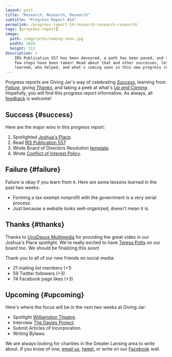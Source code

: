 ```yaml
---
layout: post
title: "Research, Research, Research"
subtitle: "Progress Report #14"
permalink: /progress-report-14-research-research-research/
tags: [progress-report]
image:
  path: /img/cards/coming-soon.jpg
  width: 1024
  height: 512
description: >
    IRS Publication 557 has been devoured, a path has been paved, and the first
    few steps have been taken! Read about that and other successes, lessons
    learned, who helped, and what's coming soon in this new progress report.
---
```


Progress reports are Giving Jar's way of celebrating *[Success][1]*, learning from *[Failure][2]*, giving *[Thanks][3]*, and taking a peek at what's *[Up and Coming][4]*. Hopefully, you will find this progress report informative. As always, all [feedback][5] is welcome!

## Success {#success}

Here are the major wins in this progress report:

1. Spotlighted [Joshua's Place][8].
2. Read [IRS Publication 557][12].
3. Wrote Board of Directors Resolution [template][13].
4. Wrote [Conflict of Interest Policy][14].

## Failure {#failure}

Failure is okay if you learn from it. Here are some lessons learned in the past two weeks:

* Forming a tax-exempt nonprofit with the government is a very serial process.
* Just because a website looks well-organized, doesn't mean it is.

## Thanks {#thanks}

Thanks to [UnoDeuce Multimedia][11] for providing the great video in our Joshua's Place spotlight. We're really excited to have [Teresa Potts][15] on our board too. We should be finalizing this soon!

Thank you to all of our new friends on social media:

* 21 mailing list members (+1)
* 59 Twitter followers (+3)
* 74 Facebook page likes (+3)

## Upcoming {#upcoming}

Here's where the focus will be in the next two weeks at Giving Jar:

* Spotlight [Williamston Theatre][9].
* Interview [The Davies Project][10].
* Submit Articles of Incorporation.
* Writing Bylaws.

We are always looking for charities in the Greater Lansing area to write about. If you know of one, [email us][5], [tweet][6], or write on our [Facebook][7] wall.



[1]: #success "Success Section"
[2]: #failure "Failure Section"
[3]: #thanks "Thanks Section"
[4]: #upcoming "Upcoming Section"
[5]: mailto:hello@givingjar.org "Email Giving Jar"
[6]: https://twitter.com/givingjar "Giving Jar on Twitter"
[7]: https://www.facebook.com/givingjarorg "Giving Jar on Facebook"
[8]: http://blog.givingjar.org/charity-spotlight-joshuas-place/ "Joshua's Place Spotlight"
[9]: http://www.williamstontheatre.org/ "Williamston Theatre Homepage"
[10]: http://www.thedaviesproject.org/ "The Davies Project Homepage"
[11]: http://www.unodeuce.com/ "UnoDeuce Multimedia Homepage"
[12]: https://www.irs.gov/pub/irs-pdf/p557.pdf "IRS Publication 557 PDF"
[13]: https://github.com/givingjar/filing-cabinet/tree/master/files/resolutions "Giving Jar Board of Directors Resolution Template"
[14]: https://github.com/givingjar/filing-cabinet/tree/master/files/handbook "Giving Jar Conflict of Interest Policy"
[15]: https://twitter.com/teresampotts "Teresa Potts on Twitter"
